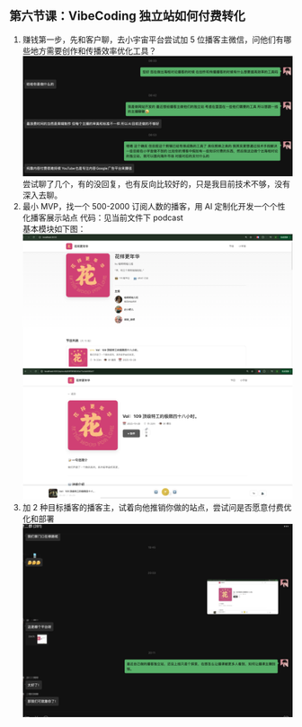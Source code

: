 ## 第六节课：VibeCoding 独立站如何付费转化

1. 赚钱第一步，先和客户聊，去小宇宙平台尝试加 5 位播客主微信，问他们有哪些地方需要创作和传播效率优化工具？
   ![出海](./出海相对论.jpg)
   尝试聊了几个，有的没回复，也有反向比较好的，只是我目前技术不够，没有深入去聊。
2. 最小 MVP，找一个 500-2000 订阅人数的播客，用 AI 定制化开发一个个性化播客展示站点
   代码：见当前文件下 podcast  
   基本模块如下图：  
   ![播客列表](./huayanglist.jpg)
   ![播客详情](./huayangdetail.jpg)
3. 加 2 种目标播客的播客主，试着向他推销你做的站点，尝试问是否愿意付费优化和部署
   ![花更](./花更.jpg)
